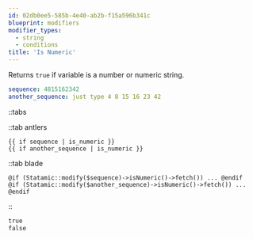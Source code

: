 ```yaml
---
id: 02db0ee5-585b-4e40-ab2b-f15a596b341c
blueprint: modifiers
modifier_types:
  - string
  - conditions
title: 'Is Numeric'
---
```

Returns `true` if variable is a number or numeric string.

```yaml
sequence: 4815162342
another_sequence: just type 4 8 15 16 23 42
```

::tabs

::tab antlers
```antlers
{{ if sequence | is_numeric }}
{{ if another_sequence | is_numeric }}
```
::tab blade
```blade
@if (Statamic::modify($sequence)->isNumeric()->fetch()) ... @endif
@if (Statamic::modify($another_sequence)->isNumeric()->fetch()) ... @endif
```
::

```html
true
false
```
